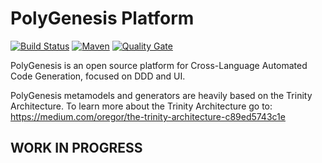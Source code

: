 # PolyGenesis Platform

[![Build Status](https://travis-ci.org/polygenesis-projects/polygenesis-platform.svg?branch=master)](https://travis-ci.org/polygenesis-projects/polygenesis-platform)
[![Maven](https://img.shields.io/maven-central/v/io.polygenesis/polygenesis-platform.svg?label=Maven)](https://search.maven.org/search?q=g:%22io.polygenesis%22)
[![Quality Gate](https://sonarcloud.io/api/project_badges/measure?project=polygenesis-projects_polygenesis-platform&metric=alert_status)](https://sonarcloud.io/dashboard?id=polygenesis-projects_polygenesis-platform)

PolyGenesis is an open source platform for Cross-Language Automated Code Generation, focused on DDD and UI.

PolyGenesis metamodels and generators are heavily based on the Trinity Architecture.
To learn more about the Trinity Architecture go to: https://medium.com/oregor/the-trinity-architecture-c89ed5743c1e

## 
## WORK IN PROGRESS


